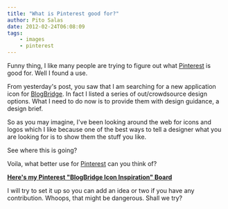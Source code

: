 ```yaml
---
title: "What is Pinterest good for?"
author: Pito Salas
date: 2012-02-24T06:08:09
tags:
    - images
    - pinterest
---
```




Funny thing, I like many people are trying to figure out what
[Pinterest](<www.pinterest.com>) is good for. Well I found a use.

From yesterday's post, you saw that I am searching for a new application icon
for [BlogBridge](<http://www.blogbridge.com>). In fact I listed a series of
out/crowdsource design options. What I need to do now is to provide them with
design guidance, a design brief.

So as you may imagine, I've been looking around the web for icons and logos
which I like because one of the best ways to tell a designer what you are
looking for is to show them the stuff you like.

See where this is going?

Voila, what better use for [Pinterest](<www.pinterest.com>) can you think of?

**[Here's my Pinterest "BlogBridge Icon Inspiration"
Board](<http://pinterest.com/pitosalas/blogbridge-icon-inspiration/>)**

I will try to set it up so you can add an idea or two if you have any
contribution. Whoops, that might be dangerous. Shall we try?


